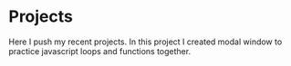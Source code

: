 # Projects
Here I push my recent projects.
In this project I created modal window to practice javascript loops and functions together.
